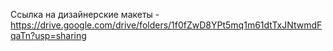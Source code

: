 Ссылка на дизайнерские макеты - https://drive.google.com/drive/folders/1f0fZwD8YPt5mq1m61dtTxJNtwmdFqaTn?usp=sharing
